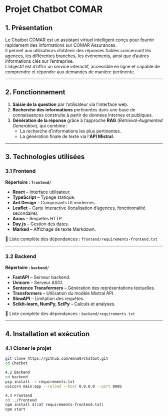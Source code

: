 # Projet Chatbot COMAR

## 1. Présentation

Le Chatbot COMAR est un assistant virtuel intelligent conçu pour fournir rapidement des informations sur COMAR Assurances.  
Il permet aux utilisateurs d’obtenir des réponses fiables concernant les agences, les différentes branches, les événements, ainsi que d’autres informations clés sur l’entreprise.  
L’objectif est d’offrir un service interactif, accessible en ligne et capable de comprendre et répondre aux demandes de manière pertinente.

---

## 2. Fonctionnement

1. **Saisie de la question** par l’utilisateur via l’interface web.  
2. **Recherche des informations** pertinentes dans une base de connaissances construite à partir de données internes et publiques.  
3. **Génération de la réponse** grâce à l’approche **RAG** (*Retrieval-Augmented Generation*), qui combine :  
   - La recherche d’informations les plus pertinentes.  
   - La génération finale de texte via l’**API Mistral**.  

---

## 3. Technologies utilisées

### 3.1 Frontend

**Répertoire : `frontend/`**  

- **React** – Interface utilisateur.  
- **TypeScript** – Typage statique.  
- **Ant Design** – Composants UI modernes.  
- **Leaflet** – Carte interactive (localisation d’agences, fonctionnalité secondaire).  
- **Axios** – Requêtes HTTP.  
- **Day.js** – Gestion des dates.  
- **Marked** – Affichage de texte Markdown.  

📄 Liste complète des dépendances : `frontend/requirements-frontend.txt`  

---

### 3.2 Backend

**Répertoire : `backend/`**  

- **FastAPI** – Serveur backend.  
- **Uvicorn** – Serveur ASGI.  
- **Sentence Transformers** – Génération des représentations textuelles.  
- **Transformers** – Utilisation du modèle Mistral API.  
- **SlowAPI** – Limitation des requêtes.  
- **Scikit-learn, NumPy, SciPy** – Calculs et analyses.  

📄 Liste complète des dépendances : `backend/requirements.txt`  

---

## 4. Installation et exécution

### 4.1 Cloner le projet
```bash
git clone https://github.com/emna9/Chatbot.git
cd Chatbot

4.2 Backend
cd backend
pip install -r requirements.txt
uvicorn main:app --reload --host 0.0.0.0 --port 8000

4.3 Frontend
cd ../frontend
npm install $(cat requirements-frontend.txt)
npm start